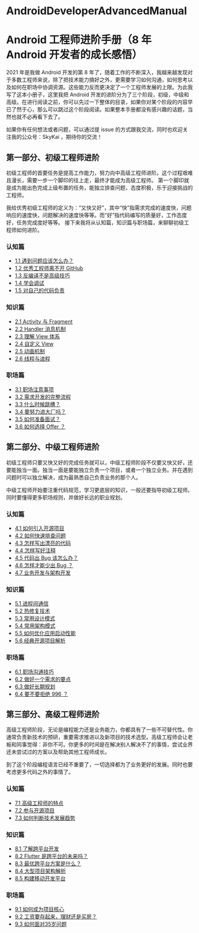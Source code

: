 # AndroidDeveloperAdvancedManual
# Android 工程师进阶手册（8 年 Android 开发者的成长感悟）

2021 年是我做 Android 开发的第 8 年了，随着工作的不断深入，我越来越发现对于多数工程师来说，除了把技术能力搞好之外，更需要学习如何沟通，如何思考以及如何在职场中协调资源。这些能力反而更决定了一个工程师发展的上限。为此我写了这本小册子，这里我把 Android 开发的进阶分为了三个阶段，初级，中级和高级。在进行阅读之前，你可以先过一下整体的目录，如果你对某个阶段的内容早已了然于心，那么可以跳过这个阶段阅读。如果整本手册都没有感兴趣的话题，当然也就不必再看下去了。

如果你有任何想法或者问题，可以通过提 issue 的方式跟我交流，同时也欢迎关注我的公众号：SkyKai ，期待你的交流！

## 第一部分、初级工程师进阶

初级工程师的首要任务是提高工作能力，努力向中高级工程师进阶。这个过程艰难且漫长，需要一步一个脚印的往上走，最终才能成为高级工程师。
第一个脚印就是成为能出色完成上级布置的任务，能独立排查问题，态度积极，乐于迎接挑战的工程师。

我给优秀初级工程师的定义为：“又快又好”，其中“快”指需求完成的速度快，问题响应的速度快，问题解决的速度快等等。而“好”指代码编写的质量好，工作态度好，任务完成度好等等。
接下来我将从认知篇，知识篇与职场篇，来聊聊初级工程师如何进阶。

### 认知篇

* [1.1 遇到问题应该怎么办？](http://mp.weixin.qq.com/s?__biz=Mzk0NTAxMDQ0Ng==&mid=2247483844&idx=1&sn=d9b771a0235f536caba87a4db260d548&chksm=c31aa3a5f46d2ab35d45e47181edaf4e2663997ad552ed4a9737e33a62329c906827effec662#rd)
* [1.2 优秀工程师离不开 GitHub](http://mp.weixin.qq.com/s?__biz=Mzk0NTAxMDQ0Ng==&mid=2247483851&idx=1&sn=9e1fc406ad5ba9ace950eb6560e3d772&chksm=c31aa3aaf46d2abcd44d7d028196b5d182d934e41fc254621956b058da9ab107df158eed458f#rd)
* [1.3 反编译不是高级技巧](http://mp.weixin.qq.com/s?__biz=Mzk0NTAxMDQ0Ng==&mid=2247483857&idx=1&sn=e41d2c0b2bdbc3f0a4a8fed458943bd2&chksm=c31aa3b0f46d2aa6b4f0ddb3ffd87bbb646d9de2a867a01db3a2a8eff380a9c2f5159386e778#rd)
* [1.4 学会调试](http://mp.weixin.qq.com/s?__biz=Mzk0NTAxMDQ0Ng==&mid=2247483864&idx=1&sn=eeac104ac113d5e2560103e57c7a6e32&chksm=c31aa3b9f46d2aaf89ef18789c18599ce4d3ec990b086d471bcb6889bea8fe7945349bdf604c#rd)
* [1.5 对自己的代码负责](http://mp.weixin.qq.com/s?__biz=Mzk0NTAxMDQ0Ng==&mid=2247483868&idx=1&sn=dd1912613c6094165a31db9be0096b9e&chksm=c31aa3bdf46d2aabfdfe31c452096bac90eb1544f95212b9326463031d220cd67def4676e319#rd)

### 知识篇

* [2.1 Activity 与 Fragment](http://mp.weixin.qq.com/s?__biz=Mzk0NTAxMDQ0Ng==&mid=2247483884&idx=1&sn=3275d1f4f5507a7a16e157640ab264d3&chksm=c31aa38df46d2a9b178829a260e9d0fe09c8c8515cac618efa6e02c33b915b7e055e34e3e969#rd)
* [2.2 Handler 消息机制](http://mp.weixin.qq.com/s?__biz=Mzk0NTAxMDQ0Ng==&mid=2247483900&idx=1&sn=49f19691999d7436e1073ee0eded84c8&chksm=c31aa39df46d2a8be787fe577539e62e71bcb2eb8346ca450e8b635b75f1172770ec16515040#rd)
* [2.3 理解 View 体系](http://mp.weixin.qq.com/s?__biz=Mzk0NTAxMDQ0Ng==&mid=2247483926&idx=1&sn=1fbbca3d7f64fd8fadf60bd1456a2a50&chksm=c31aa077f46d296183dfefb4052908d7cf6b28f503bc47a811bc2b4a5222acd8cff6e969d475#rd)
* [2.4 自定义 View](http://mp.weixin.qq.com/s?__biz=Mzk0NTAxMDQ0Ng==&mid=2247483936&idx=1&sn=6e9c09511e2f3ff9d06618555869ca68&chksm=c31aa041f46d29572f26c78139a9b09e490e3bf48876d4e91008c111faac2792eb39b5a07d49#rd)
* [2.5 动画机制](http://mp.weixin.qq.com/s?__biz=Mzk0NTAxMDQ0Ng==&mid=2247483948&idx=1&sn=ae20704538806d63c93e96bc8ce85880&chksm=c31aa04df46d295be60c46797f675cf8966c461ba1e19b283b9a51f350e4b72e3ebfe124cb41#rd)
* [2.6 线程与进程](http://mp.weixin.qq.com/s?__biz=Mzk0NTAxMDQ0Ng==&mid=2247483964&idx=1&sn=3937f446f553d2744c4ca5da15676007&chksm=c31aa05df46d294b275b504bec6fe6b03afa6260bfee6170262bdc5161b9679bfadd49a555d1#rd)

### 职场篇

* [3.1 职场注意事项](http://mp.weixin.qq.com/s?__biz=Mzk0NTAxMDQ0Ng==&mid=2247483968&idx=1&sn=b287196538f7f6cdde1e5ea4a4a6b5b1&chksm=c31aa021f46d2937f8f70c3bf01a109552ee35de210c8c430ed040b6b6c3e4bbcabbab9f3799#rd)
* [3.2 需求开发的完整流程](http://mp.weixin.qq.com/s?__biz=Mzk0NTAxMDQ0Ng==&mid=2247483972&idx=1&sn=1a350d32e82998e24d6ff0f3a69f272b&chksm=c31aa025f46d29331baf64d67c6ea3b204b7e384d86f7d6058e5bc03933898cd149c056eeaed#rd)
* [3.3 什么时候跳槽？](http://mp.weixin.qq.com/s?__biz=Mzk0NTAxMDQ0Ng==&mid=2247483976&idx=1&sn=cc94a96fbed860ee07921a8c8496d2cd&chksm=c31aa029f46d293f8e62d3a23aad9350762e9b6e4be2ca46a8baff8e31e4c3d1c82bcacd8e89#rd)
* [3.4 要努力进大厂吗？](http://mp.weixin.qq.com/s?__biz=Mzk0NTAxMDQ0Ng==&mid=2247483980&idx=1&sn=9747c2543891afa3c29fec4ce6e6eabd&chksm=c31aa02df46d293b11e4bf78fe7720a0964a54897a67ba29029f8ae98c8f3c9516d06676ea51#rd)
* [3.5 如何准备面试？](http://mp.weixin.qq.com/s?__biz=Mzk0NTAxMDQ0Ng==&mid=2247483984&idx=1&sn=4aac7454054d469d87d780c57d779a19&chksm=c31aa031f46d2927264b63df4dc72fb84e39f7b982bcafc45161f9a2df93670795ea3b5f81e1#rd)
* [3.6 如何选择 Offer ？](http://mp.weixin.qq.com/s?__biz=Mzk0NTAxMDQ0Ng==&mid=2247483988&idx=1&sn=efb009a643acae6aff26584c8bd42743&chksm=c31aa035f46d292397f45b6db80eeff41677694bc62937b6821029252cf788b9d17ab1458a52#rd)


## 第二部分、中级工程师进阶


初级工程师只要又快又好的完成任务就可以，中级工程师阶段不仅要又快又好，还要能独当一面。独当一面是要能独立负责一个项目，或者一个独立业务。并在遇到问题时可以独立解决，成为最熟悉自己负责业务的那个人。

中级工程师开始要注重代码规范，学习更底层的知识，一般还要指导初级工程师。同时要懂得更多职场规则，并做好长远的职业规划。

### 认知篇

* [4.1 如何引入开源项目](http://mp.weixin.qq.com/s?__biz=Mzk0NTAxMDQ0Ng==&mid=2247483992&idx=1&sn=ccce3c3125c82fc491f7b3613e0e8949&chksm=c31aa039f46d292fea9adb6cfcd082e992bdca741c5be2560822d480da93848ffbeddc9db70d#rd)
* [4.2 如何快速排查问题](http://mp.weixin.qq.com/s?__biz=Mzk0NTAxMDQ0Ng==&mid=2247483996&idx=1&sn=5fb7560e68335c89c84f15b5df612f2a&chksm=c31aa03df46d292ba67382b441e59385abc02ccd8870ed6c8440a9fbf2b70d72366160715a3a#rd)
* [4.3 怎样写出漂亮的代码](http://mp.weixin.qq.com/s?__biz=Mzk0NTAxMDQ0Ng==&mid=2247484003&idx=1&sn=285e0c949e73045e7ae480fc257c2806&chksm=c31aa002f46d2914ce8380bd1f88b5965e59540f98925fb104fc06154b66cbacb28703ac1079#rd)
* [4.4 怎样写好注释](http://mp.weixin.qq.com/s?__biz=Mzk0NTAxMDQ0Ng==&mid=2247484010&idx=1&sn=934f37bdad0c3ebb281efde15c007aa2&chksm=c31aa00bf46d291d1ba4c82825dd24d7f1283f475c4189fdeeb919e851313f7f950bff284de5#rd)
* [4.5 代码出 Bug 该怎么办？](http://mp.weixin.qq.com/s?__biz=Mzk0NTAxMDQ0Ng==&mid=2247484014&idx=1&sn=5d3878139f8aa49cb8fe087f89a2cc26&chksm=c31aa00ff46d291990e1e2a59b8f66d9431022a84f2c549a6075beb8517638f3bd443d5de2f6#rd)
* [4.6 怎样才能少出 Bug ？](http://mp.weixin.qq.com/s?__biz=Mzk0NTAxMDQ0Ng==&mid=2247484018&idx=1&sn=0568f7d052b9d3b29ce1ba1f35ea9f31&chksm=c31aa013f46d2905dde1e4a3c65030b3b0769cb6fb81d6d3a573208749d994f66d646a5a1b54#rd)
* [4.7 业务开发与架构开发](http://mp.weixin.qq.com/s?__biz=Mzk0NTAxMDQ0Ng==&mid=2247484022&idx=1&sn=d526b326c961c2026090a1ac742c7e23&chksm=c31aa017f46d29017dc36fa3dd44eb5d4a6e94e67598124b6e61c3d7207dbf77a3afe7793443#rd)

### 知识篇

* [5.1 进程间通信](http://mp.weixin.qq.com/s?__biz=Mzk0NTAxMDQ0Ng==&mid=2247484038&idx=1&sn=2015163a037597136dcc8b8497ce248c&chksm=c31aa0e7f46d29f137c1c06ee5374d401d08e4f42feff1262c274e9f72c493b427b7046d32da#rd)
* [5.2 热修复技术](http://mp.weixin.qq.com/s?__biz=Mzk0NTAxMDQ0Ng==&mid=2247484046&idx=1&sn=071c7246e60a32c1dc163c6037aa1c07&chksm=c31aa0eff46d29f9b54a8cb1ebf5575567cc6072b0f68438438384aa310934b42987f943ad7f#rd)
* [5.3 常用设计模式](http://mp.weixin.qq.com/s?__biz=Mzk0NTAxMDQ0Ng==&mid=2247484057&idx=1&sn=fc9bde6fbf4a3eea6dc7aec82cfa5495&chksm=c31aa0f8f46d29eebf63fab507299b3a120eedcea43ee670b5ea58c73c57c00bfa26047fa5f3#rd)
* [5.4 常用架构模式](http://mp.weixin.qq.com/s?__biz=Mzk0NTAxMDQ0Ng==&mid=2247484071&idx=1&sn=df15a56a90644e795630aea3f3d47c75&chksm=c31aa0c6f46d29d0558b44f4d1731cacb94e8a09152c5174f558c966ab32554cb5fc66498842#rd)
* [5.5 如何优化应用启动性能](http://mp.weixin.qq.com/s?__biz=Mzk0NTAxMDQ0Ng==&mid=2247484080&idx=1&sn=9dd830ae61a90d30f80a71e5d916ec8d&chksm=c31aa0d1f46d29c78929241f4e56493396b81d5ee5ec02f0db3fa9a82da06db563f50f0c618c#rd)
* [5.6 经典开源项目解析](http://mp.weixin.qq.com/s?__biz=Mzk0NTAxMDQ0Ng==&mid=2247484106&idx=1&sn=0ae670e83b45a3466c8e66a1fb0d6e49&chksm=c31aa0abf46d29bd049db987438251dbabf2ccdb292fa4f51efd1e92ff2c5247dee33b884a46#rd)

### 职场篇

* [6.1 职场沟通技巧](http://mp.weixin.qq.com/s?__biz=Mzk0NTAxMDQ0Ng==&mid=2247484110&idx=1&sn=9a0a216251dc01c35649d5ed7f1164aa&chksm=c31aa0aff46d29b9eacedc42ff8f1c9716a1ffcb766d3aeb3a85f0508986c695afbd52285210#rd)
* [6.2 做好一个需求的要点](http://mp.weixin.qq.com/s?__biz=Mzk0NTAxMDQ0Ng==&mid=2247484114&idx=1&sn=a86e154d89e671a09f6d67d6e3f6e4f9&chksm=c31aa0b3f46d29a518614059ca93e6f3498884a0afee7e3661e024e4484f5026a1e8bb21223b#rd)
* [6.3 做好长期规划](http://mp.weixin.qq.com/s?__biz=Mzk0NTAxMDQ0Ng==&mid=2247484118&idx=1&sn=0df29d42df1273a36fa2176239d460de&chksm=c31aa0b7f46d29a19b464fd95d15dfa9b93e968e59113e2d6d6195946b0259034d518f5b0e79#rd)
* [6.4 要不要拒绝 996 ？](http://mp.weixin.qq.com/s?__biz=Mzk0NTAxMDQ0Ng==&mid=2247484122&idx=1&sn=cdb1dc3ff32c2d532ccced4f00d97c2e&chksm=c31aa0bbf46d29ad2cbe1112e1e205813684fd275b7c279685555c1c4afce0b7d523ab08de4d#rd)


## 第三部分、高级工程师进阶

高级工程师阶段，无论是编程能力还是业务能力，你都具有了一些不可替代性。你通常负责新技术的预研，重要需求推进以及新项目的技术选型。高级工程师会让老板和同事觉得：非你不可。你更多的时间是在解决别人解决不了的事情，尝试业界还未尝试过的方案以及帮助其他工程师成长。

到了这个阶段编程语言已经不重要了，一切选择都为了业务更好的发展。同时也要考虑更多代码之外的事情了。

### 认知篇

* [7.1 高级工程师的特点](http://mp.weixin.qq.com/s?__biz=Mzk0NTAxMDQ0Ng==&mid=2247484126&idx=1&sn=9e8ec0b26bb3342c429cae92cf2a92ae&chksm=c31aa0bff46d29a95ed1c56c0cbf5b1b10cb454368469c5018943b1caa46a133154f033cedce#rd)
* [7.2 参与开源项目](http://mp.weixin.qq.com/s?__biz=Mzk0NTAxMDQ0Ng==&mid=2247484130&idx=1&sn=8c6c9c25e5978a17ffcff674599b4bf9&chksm=c31aa083f46d2995082430c8a9ac1ed8ad3fd0d5bf08f0ce737630b13a81759528478adb0cd0#rd)
* [7.3 如何判断技术发展趋势](http://mp.weixin.qq.com/s?__biz=Mzk0NTAxMDQ0Ng==&mid=2247484134&idx=1&sn=7f5eb2187b20126cd7957e5d74ec59b4&chksm=c31aa087f46d299103702bb6a7547078e3f3b25f224a324fdf141312be9c4f17f008815dd588#rd)

### 知识篇

* [8.1 了解跨平台开发](http://mp.weixin.qq.com/s?__biz=Mzk0NTAxMDQ0Ng==&mid=2247484140&idx=1&sn=8f6521d1dd820bb3f16278bac27a4deb&chksm=c31aa08df46d299ba908321e4ccecd4597a3240c7ba891f7b09606639c502a32e53d7c52c7a7#rd)
* [8.2 Flutter 是跨平台的未来吗？](http://mp.weixin.qq.com/s?__biz=Mzk0NTAxMDQ0Ng==&mid=2247484144&idx=1&sn=7376b6d7c3ce758f09808a29006ba029&chksm=c31aa091f46d29878cabd9ed2d2ff7ca5004f4d126b83218bec1abd377d27002776c177a0b44#rd)
* [8.3 最优跨平台方案是什么？](http://mp.weixin.qq.com/s?__biz=Mzk0NTAxMDQ0Ng==&mid=2247484148&idx=1&sn=f600fc2f14cbd3b3fe8a1152ad53e4ff&chksm=c31aa095f46d29831021ac6cce62f3fdb6f98c2b8e7693f77b7083e0b58f81b58b26a1158635#rd)
* [8.4 大型项目架构解析](http://mp.weixin.qq.com/s?__biz=Mzk0NTAxMDQ0Ng==&mid=2247484152&idx=1&sn=b2b52b55722389f73c98331d80bcbe23&chksm=c31aa099f46d298f78cfdbe8a54d242d68eb773aed580406337349b779f8a3d134178a546f1b#rd)
* [8.5 构建移动开发平台](http://mp.weixin.qq.com/s?__biz=Mzk0NTAxMDQ0Ng==&mid=2247484156&idx=1&sn=7a10e4c1d7abb5cb5a5b36e9f9fac494&chksm=c31aa09df46d298b2a2a62803a2b98ffb96cfe683ad18636af5802286d85ba7e685085c3b878#rd)

### 职场篇

* [9.1 如何成为项目核心](http://mp.weixin.qq.com/s?__biz=Mzk0NTAxMDQ0Ng==&mid=2247484160&idx=1&sn=cc96a99703996f3f52081cbdfe0a7349&chksm=c31aa161f46d2877002e8e67d9128a061cbcf0b7bb015420edf34b52894af5ecf9c564014ce2#rd)
* [9.2 工资要存起来，理财还是买房？](http://mp.weixin.qq.com/s?__biz=Mzk0NTAxMDQ0Ng==&mid=2247484166&idx=1&sn=46dce8d4fb6ebed4e0c9c9104c45d167&chksm=c31aa167f46d2871a2a8dd01d0908e40310876dbc0431a6bda97bdcd5b7002c8e63b55b94b2c#rd)
* [9.3 如何面对35岁问题](http://mp.weixin.qq.com/s?__biz=Mzk0NTAxMDQ0Ng==&mid=2247484173&idx=1&sn=c813174dea46bbcc870825ccaecbad58&chksm=c31aa16cf46d287a18ca77133e73ef065beea68a3f13bdd0911479baff3019bc28fc357921c3#rd)
